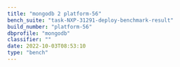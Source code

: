 ```yaml
---
title: "mongodb 2 platform-56"
bench_suite: "task-NXP-31291-deploy-benchmark-result"
build_number: "platform-56"
dbprofile: "mongodb"
classifier: ""
date: 2022-10-03T08:53:10
type: "bench"
---
```

